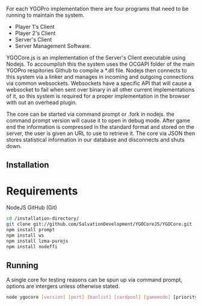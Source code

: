 For each YGOPro implementation there are four programs that need to be running to maintain the system.
* Player 1's Client
* Player 2's Client
* Server's Client
* Server Management Software.

YGOCore.js is an implementation of the Server's Client executable using Nodejs. To accoumplish this the system uses the OCGAPI folder of the main YGOPro respitories Github to compile a *.dll file. Nodejs then connects to this system via a linker and manages in incoming and outgoing connections via common websockets. Websockets have a specific API that will cause a websocket to fail when sent over binary in all other current implementations of it, so this system is required for a proper implementation in the browser with out an overhead plugin.

The core can be started via command prompt or .fork in nodejs. the command prompt version will cause it to open in debug mode. 
After game end the information is compressed in the standard format and  stored on the server, the user is given an URL to use to retrieve it. The core via JSON then stores statistical information in our database and disconnects and shuts down.

Installation
------------

Requirements
============
NodeJS
GitHub (Git)


``` bash
cd /installation-directory/
git clone git://github.com/SalvationDevelopment/YGOCoreJS/YGOCore.git
npm install prompt
npm install ws
npm install lzma-purejs
npm install nodeffi
```

Running
-------
A single core for testing reasons can be spun up via command prompt, options are intergers unless otherwise stated.
``` bash
node ygocore [version] [port] [banlist] [cardpool] [gamemode] [priority(true/false)] [deckcheck] [shuffle] [startlp] [draw] [timer] [development-mode(true/false)]
```
